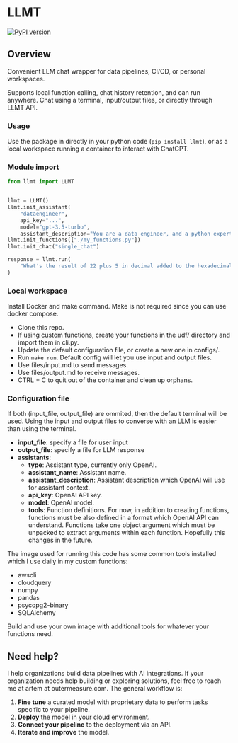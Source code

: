 # LLMT

[![PyPI version](https://badge.fury.io/py/llmt.svg)](https://badge.fury.io/py/llmt)

## Overview

Convenient LLM chat wrapper for data pipelines, CI/CD, or personal workspaces.

Supports local function calling, chat history retention, and can run anywhere. Chat using a terminal, input/output files, or directly through LLMT API.

### Usage

Use the package in directly in your python code (`pip install llmt`), or as a local workspace running a container to interact with ChatGPT.

### Module import

```python
from llmt import LLMT


llmt = LLMT()
llmt.init_assistant(
    "dataengineer",
    api_key="...",
    model="gpt-3.5-turbo",
    assistant_description="You are a data engineer, and a python expert.",)
llmt.init_functions(["./my_functions.py"])
llmt.init_chat("single_chat")

response = llmt.run(
    "What's the result of 22 plus 5 in decimal added to the hexadecimal number A?"
)
```

### Local workspace

Install Docker and make command. Make is not required since you can use docker compose.

- Clone this repo.
- If using custom functions, create your functions in the udf/ directory and import them in cli.py.
- Update the default configuration file, or create a new one in configs/.
- Run `make run`. Default config will let you use input and output files.
- Use files/input.md to send messages.
- Use files/output.md to receive messages.
- CTRL + C to quit out of the container and clean up orphans.

### Configuration file

If both (input_file, output_file) are ommited, then the default terminal will be used.
Using the input and output files to converse with an LLM is easier than using the terminal.

- **input_file**: specify a file for user input
- **output_file**: specify a file for LLM response
- **assistants**:
    - **type**: Assistant type, currently only OpenAI.
    - **assistant_name**: Assistant name.
    - **assistant_description**: Assistant description which OpenAI will use for assistant context.
    - **api_key**: OpenAI API key.
    - **model**: OpenAI model.
    - **tools**: Function definitions. For now, in addition to creating functions, functions must be also defined in a format which OpenAI API can understand. Functions take one object argument which must be unpacked to extract arguments within each function. Hopefully this changes in the future.

The image used for running this code has some common tools installed which I use daily in my custom functions:

- awscli
- cloudquery
- numpy
- pandas
- psycopg2-binary
- SQLAlchemy

Build and use your own image with additional tools for whatever your functions need.

## Need help?

I help organizations build data pipelines with AI integrations. If your organization needs help building or exploring solutions, feel free to reach me at artem at outermeasure.com. The general workflow is:

1. **Fine tune** a curated model with proprietary data to perform tasks specific to your pipeline.
2. **Deploy** the model in your cloud environment.
3. **Connect your pipeline** to the deployment via an API.
4. **Iterate and improve** the model.
